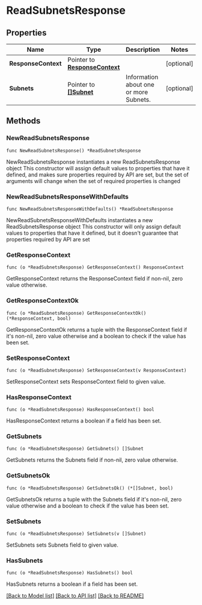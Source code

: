 # ReadSubnetsResponse

## Properties

Name | Type | Description | Notes
------------ | ------------- | ------------- | -------------
**ResponseContext** | Pointer to [**ResponseContext**](ResponseContext.md) |  | [optional] 
**Subnets** | Pointer to [**[]Subnet**](Subnet.md) | Information about one or more Subnets. | [optional] 

## Methods

### NewReadSubnetsResponse

`func NewReadSubnetsResponse() *ReadSubnetsResponse`

NewReadSubnetsResponse instantiates a new ReadSubnetsResponse object
This constructor will assign default values to properties that have it defined,
and makes sure properties required by API are set, but the set of arguments
will change when the set of required properties is changed

### NewReadSubnetsResponseWithDefaults

`func NewReadSubnetsResponseWithDefaults() *ReadSubnetsResponse`

NewReadSubnetsResponseWithDefaults instantiates a new ReadSubnetsResponse object
This constructor will only assign default values to properties that have it defined,
but it doesn't guarantee that properties required by API are set

### GetResponseContext

`func (o *ReadSubnetsResponse) GetResponseContext() ResponseContext`

GetResponseContext returns the ResponseContext field if non-nil, zero value otherwise.

### GetResponseContextOk

`func (o *ReadSubnetsResponse) GetResponseContextOk() (*ResponseContext, bool)`

GetResponseContextOk returns a tuple with the ResponseContext field if it's non-nil, zero value otherwise
and a boolean to check if the value has been set.

### SetResponseContext

`func (o *ReadSubnetsResponse) SetResponseContext(v ResponseContext)`

SetResponseContext sets ResponseContext field to given value.

### HasResponseContext

`func (o *ReadSubnetsResponse) HasResponseContext() bool`

HasResponseContext returns a boolean if a field has been set.

### GetSubnets

`func (o *ReadSubnetsResponse) GetSubnets() []Subnet`

GetSubnets returns the Subnets field if non-nil, zero value otherwise.

### GetSubnetsOk

`func (o *ReadSubnetsResponse) GetSubnetsOk() (*[]Subnet, bool)`

GetSubnetsOk returns a tuple with the Subnets field if it's non-nil, zero value otherwise
and a boolean to check if the value has been set.

### SetSubnets

`func (o *ReadSubnetsResponse) SetSubnets(v []Subnet)`

SetSubnets sets Subnets field to given value.

### HasSubnets

`func (o *ReadSubnetsResponse) HasSubnets() bool`

HasSubnets returns a boolean if a field has been set.


[[Back to Model list]](../README.md#documentation-for-models) [[Back to API list]](../README.md#documentation-for-api-endpoints) [[Back to README]](../README.md)



